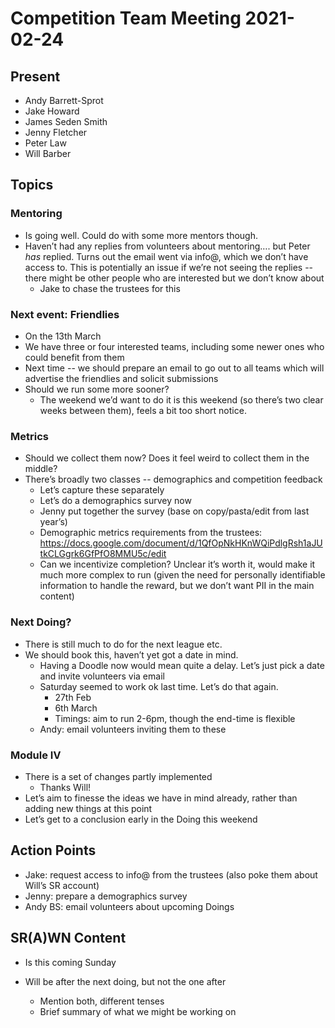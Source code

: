 # Competition Team Meeting 2021-02-24

## Present

- Andy Barrett-Sprot
- Jake Howard
- James Seden Smith
- Jenny Fletcher
- Peter Law
- Will Barber

## Topics

### Mentoring

- Is going well. Could do with some more mentors though.
- Haven’t had any replies from volunteers about mentoring…. but Peter _has_ replied. Turns out the email went via info@, which we don’t have access to. This is potentially an issue if we’re not seeing the replies -- there might be other people who are interested but we don’t know about
  - Jake to chase the trustees for this

### Next event: Friendlies

- On the 13th March
- We have three or four interested teams, including some newer ones who could benefit from them
- Next time -- we should prepare an email to go out to all teams which will advertise the friendlies and solicit submissions
- Should we run some more sooner?
  - The weekend we’d want to do it is this weekend (so there’s two clear weeks between them), feels a bit too short notice.

### Metrics

- Should we collect them now? Does it feel weird to collect them in the middle?
- There’s broadly two classes -- demographics and competition feedback
  - Let’s capture these separately
  - Let’s do a demographics survey now
  - Jenny put together the survey (base on copy/pasta/edit from last year’s)
  - Demographic metrics requirements from the trustees: <https://docs.google.com/document/d/1QfOpNkHKnWQiPdlgRsh1aJUtkCLGgrk6GfPfO8MMU5c/edit>
  - Can we incentivize completion? Unclear it’s worth it, would make it much more complex to run (given the need for personally identifiable information to handle the reward, but we don’t want PII in the main content)

### Next Doing?

- There is still much to do for the next league etc.
- We should book this, haven’t yet got a date in mind.
  - Having a Doodle now would mean quite a delay. Let’s just pick a date and invite volunteers via email
  - Saturday seemed to work ok last time. Let’s do that again.
    - 27th Feb
    - 6th March
    - Timings: aim to run 2-6pm, though the end-time is flexible
  - Andy: email volunteers inviting them to these

### Module Ⅳ

- There is a set of changes partly implemented
  - Thanks Will!
- Let’s aim to finesse the ideas we have in mind already, rather than adding new things at this point
- Let’s get to a conclusion early in the Doing this weekend

## Action Points

- Jake: request access to info@ from the trustees (also poke them about Will’s SR account)
- Jenny: prepare a demographics survey
- Andy BS: email volunteers about upcoming Doings

## SR(A)WN Content

- Is this coming Sunday

- Will be after the next doing, but not the one after

  - Mention both, different tenses
  - Brief summary of what we might be working on
